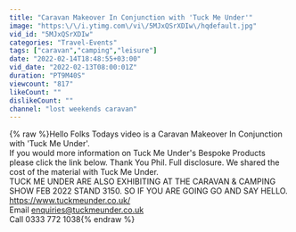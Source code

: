 ```yaml
---
title: "Caravan Makeover In Conjunction with 'Tuck Me Under'"
image: "https:\/\/i.ytimg.com\/vi\/5MJxQSrXDIw\/hqdefault.jpg"
vid_id: "5MJxQSrXDIw"
categories: "Travel-Events"
tags: ["caravan","camping","leisure"]
date: "2022-02-14T18:48:55+03:00"
vid_date: "2022-02-13T08:00:01Z"
duration: "PT9M40S"
viewcount: "817"
likeCount: ""
dislikeCount: ""
channel: "lost weekends caravan"
---
```

{% raw %}Hello Folks Todays video is a Caravan Makeover In Conjunction with 'Tuck Me Under'. <br />If you would more information on Tuck Me Under's Bespoke Products please click the link below. Thank You Phil. Full disclosure.  We shared the cost of the material with Tuck Me Under.<br />TUCK ME UNDER ARE ALSO EXHIBITING AT THE CARAVAN &amp; CAMPING SHOW FEB 2022 STAND 3150. SO IF YOU ARE GOING GO AND SAY HELLO.<br /><a rel="nofollow" target="blank" href="https://www.tuckmeunder.co.uk/">https://www.tuckmeunder.co.uk/</a><br />Email enquiries@tuckmeunder.co.uk<br />Call 0333 772 1038{% endraw %}
